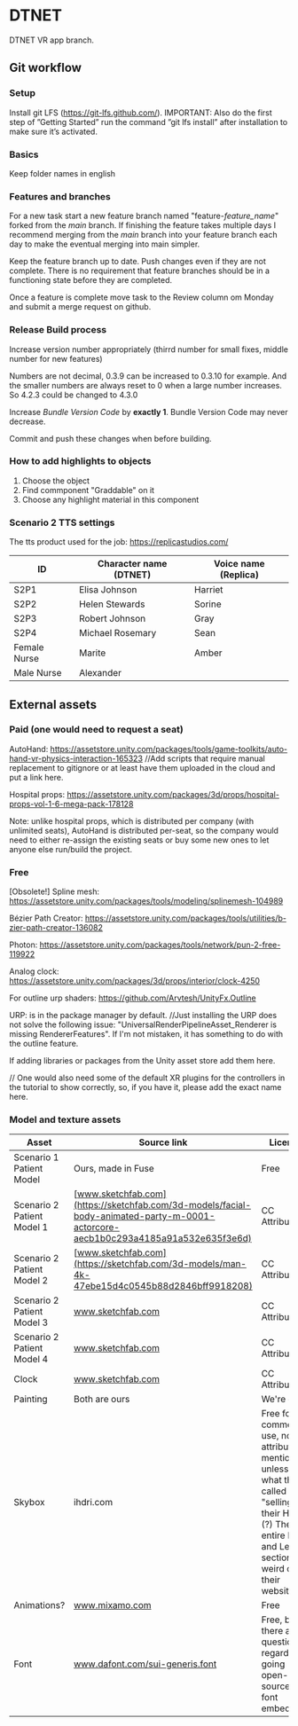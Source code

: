 # DTNET
DTNET VR app branch.

## Git workflow

### Setup

Install git LFS (https://git-lfs.github.com/). IMPORTANT: Also do the first step of ”Getting Started” run the command ”git lfs install” after installation to make sure it’s activated.

### Basics

Keep folder names in english

### Features and branches

For a new task start a new feature branch named "feature-*feature_name*" forked from the *main* branch. If finishing the feature takes multiple days I recommend merging from the *main* branch into your feature branch each day to make the eventual merging into main simpler.

Keep the feature branch up to date. Push changes even if they are not complete. There is no requirement that feature branches should be in a functioning state before they are completed.

Once a feature is complete move task to the Review column om Monday and submit a merge request on github.

### Release Build process

Increase version number appropriately (thirrd number for small fixes, middle number for new features)

Numbers are not decimal, 0.3.9 can be increased to 0.3.10 for example. And the smaller numbers are always reset to 0 when a large number increases. So 4.2.3 could be changed to 4.3.0

Increase *Bundle Version Code* by **exactly 1**. Bundle Version Code may never decrease.

Commit and push these changes when before building.

### How to add highlights to objects 
1. Choose the object
2. Find commponent "Graddable" on it
3. Choose any highlight material in this component

### Scenario 2 TTS settings
The tts product used for the job: https://replicastudios.com/

| ID           | Character name (DTNET) | Voice name (Replica) |
|--------------|------------------------|----------------------|
| S2P1         | Elisa Johnson          | Harriet              |
| S2P2         | Helen Stewards         | Sorine               |
| S2P3         | Robert Johnson         | Gray                 |
| S2P4         | Michael Rosemary       | Sean                 |
| Female Nurse | Marite                 | Amber                |
| Male Nurse   | Alexander              |                      |

## External assets

### Paid (one would need to request a seat)

AutoHand: https://assetstore.unity.com/packages/tools/game-toolkits/auto-hand-vr-physics-interaction-165323
//Add scripts that require manual replacement to gitignore or at least have them uploaded in the cloud and put a link here.

Hospital props: https://assetstore.unity.com/packages/3d/props/hospital-props-vol-1-6-mega-pack-178128

Note: unlike hospital props, which is distributed per company (with unlimited seats), AutoHand is distributed per-seat, so the company would need to either re-assign the existing seats or buy some new ones to let anyone else run/build the project.

### Free

[Obsolete!] Spline mesh: https://assetstore.unity.com/packages/tools/modeling/splinemesh-104989

Bézier Path Creator: https://assetstore.unity.com/packages/tools/utilities/b-zier-path-creator-136082

Photon: https://assetstore.unity.com/packages/tools/network/pun-2-free-119922

Analog clock: https://assetstore.unity.com/packages/3d/props/interior/clock-4250

For outline urp shaders: https://github.com/Arvtesh/UnityFx.Outline

URP: is in the package manager by default.
//Just installing the URP does not solve the following issue: "UniversalRenderPipelineAsset_Renderer is missing RendererFeatures". If I'm not mistaken, it has something to do with the outline feature. 

If adding libraries or packages from the Unity asset store add them here.

// One would also need some of the default XR plugins for the controllers in the tutorial to show correctly, so, if you have it, please add the exact name here.

### Model and texture assets

| Asset                      | Source link | License |
|----------------------------|-------------|---------|
| Scenario 1 Patient Model   | Ours, made in Fuse | Free |
| Scenario 2 Patient Model 1 | [www.sketchfab.com](https://sketchfab.com/3d-models/facial-body-animated-party-m-0001-actorcore-aecb1b0c293a4185a91a532e635f3e6d) | CC Attribution |
| Scenario 2 Patient Model 2 | [www.sketchfab.com](https://sketchfab.com/3d-models/man-4k-47ebe15d4c0545b88d2846bff9918208) | CC Attribution |
| Scenario 2 Patient Model 3 | www.sketchfab.com | CC Attribution |
| Scenario 2 Patient Model 4 | www.sketchfab.com | CC Attribution |
| Clock                      | www.sketchfab.com | CC Attribution |
| Painting                   | Both are ours | We're good |
| Skybox                     | ihdri.com   | Free for commercial use, no attribution mentioned unless what they called "selling" their HDR's (?) The entire FAQ and Legal section is weird on their website. |
| Animations?                | www.mixamo.com | Free |
| Font                       | www.dafont.com/sui-generis.font | Free, but there are questions regarding going open-source and font embedding. |
